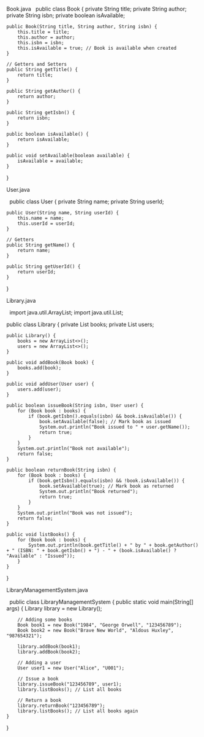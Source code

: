 Book.java
 
public class Book {
    private String title;
    private String author;
    private String isbn;
    private boolean isAvailable;

    public Book(String title, String author, String isbn) {
        this.title = title;
        this.author = author;
        this.isbn = isbn;
        this.isAvailable = true; // Book is available when created
    }

    // Getters and Setters
    public String getTitle() {
        return title;
    }

    public String getAuthor() {
        return author;
    }

    public String getIsbn() {
        return isbn;
    }

    public boolean isAvailable() {
        return isAvailable;
    }

    public void setAvailable(boolean available) {
        isAvailable = available;
    }
}
 

User.java

 
public class User {
    private String name;
    private String userId;

    public User(String name, String userId) {
        this.name = name;
        this.userId = userId;
    }

    // Getters
    public String getName() {
        return name;
    }

    public String getUserId() {
        return userId;
    }
}
 

Library.java

 
import java.util.ArrayList;
import java.util.List;

public class Library {
    private List<Book> books;
    private List<User> users;

    public Library() {
        books = new ArrayList<>();
        users = new ArrayList<>();
    }

    public void addBook(Book book) {
        books.add(book);
    }

    public void addUser(User user) {
        users.add(user);
    }

    public boolean issueBook(String isbn, User user) {
        for (Book book : books) {
            if (book.getIsbn().equals(isbn) && book.isAvailable()) {
                book.setAvailable(false); // Mark book as issued
                System.out.println("Book issued to " + user.getName());
                return true;
            }
        }
        System.out.println("Book not available");
        return false;
    }

    public boolean returnBook(String isbn) {
        for (Book book : books) {
            if (book.getIsbn().equals(isbn) && !book.isAvailable()) {
                book.setAvailable(true); // Mark book as returned
                System.out.println("Book returned");
                return true;
            }
        }
        System.out.println("Book was not issued");
        return false;
    }

    public void listBooks() {
        for (Book book : books) {
            System.out.println(book.getTitle() + " by " + book.getAuthor() + " (ISBN: " + book.getIsbn() + ") - " + (book.isAvailable() ? "Available" : "Issued"));
        }
    }
}
 

LibraryManagementSystem.java

 
public class LibraryManagementSystem {
    public static void main(String[] args) {
        Library library = new Library();

        // Adding some books
        Book book1 = new Book("1984", "George Orwell", "123456789");
        Book book2 = new Book("Brave New World", "Aldous Huxley", "987654321");

        library.addBook(book1);
        library.addBook(book2);

        // Adding a user
        User user1 = new User("Alice", "U001");

        // Issue a book
        library.issueBook("123456789", user1);
        library.listBooks(); // List all books

        // Return a book
        library.returnBook("123456789");
        library.listBooks(); // List all books again
    }
}
 
